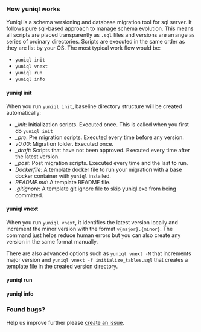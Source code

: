 ### How yuniql works

Yuniql is a schema versioning and database migration tool for sql server. It follows pure sql-based approach to manage schema evolution. This means all scripts are placed transparently as `.sql` files and versions are arrange as series of ordinary directories. Scripts are executed in the same order as they are list by your OS. The most typical work flow would be:
- `yuniql init`
- `yuniql vnext`
- `yuniql run`
- `yuniql info`

#### yuniql init
When you run `yuniql init`, baseline directory structure will be created automatically: 
- *_init*: Initialization scripts. Executed once. This is called when you first do `yuniql init`
- *_pre*: Pre migration scripts. Executed every time before any version. 
- *v0.00*: Migration folder. Executed once.
- *_draft*: Scripts that have not been approved. Executed every time after the latest version.
- *_post*: Post migration scripts. Executed every time and the last to run.
- *Dockerfile*: A template docker file to run your migration with a base docker container with `yuniql` installed.
- *README.md*: A template README file.
- *.gitignore*: A template git ignore file to skip yuniql.exe from being committed.

#### yuniql vnext
When you run `yuniql vnext`, it identifies the latest version locally and increment the minor version with the format `v{major}.{minor}`. The command just helps reduce human errors but you can also create any version in the same format manually. 

There are also advanced options such as `yuniql vnext -M` that increments major version and `yuniql vnext -f initialize_tables.sql` that creates a template file in the created version directory.

#### yuniql run

#### yuniql info

### Found bugs?

Help us improve further please [create an issue](https://github.com/rdagumampan/yuniql/issues/new).

